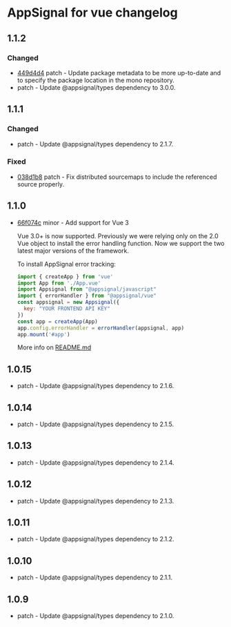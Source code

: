 # AppSignal for vue changelog

## 1.1.2

### Changed

- [449d4d4](https://github.com/appsignal/appsignal-javascript/commit/449d4d40381e7e6c13076732a8b4e7f65f94d5db) patch - Update package metadata to be more up-to-date and to specify the package location in the mono repository.
- patch - Update @appsignal/types dependency to 3.0.0.

## 1.1.1

### Changed

- patch - Update @appsignal/types dependency to 2.1.7.

### Fixed

- [038d1b8](https://github.com/appsignal/appsignal-javascript/commit/038d1b8beb4042b2610ee3db1c6b3bdb3c9e881f) patch - Fix distributed sourcemaps to include the referenced source properly.

## 1.1.0

- [66f074c](https://github.com/appsignal/appsignal-javascript/commit/66f074c3e94a209870246771a9d17c13db705d37) minor - Add support for Vue 3
  
  Vue 3.0+ is now supported. Previously we were relying only on the 2.0 Vue object to install the error handling function. Now we support the two latest major versions of the framework.
  
  To install AppSignal error tracking:
  
  ```js
  import { createApp } from 'vue'
  import App from './App.vue'
  import Appsignal from "@appsignal/javascript"
  import { errorHandler } from "@appsignal/vue"
  const appsignal = new Appsignal({
    key: "YOUR FRONTEND API KEY"
  })
  const app = createApp(App)
  app.config.errorHandler = errorHandler(appsignal, app)
  app.mount('#app')
  ```
  
  More info on [README.md](https://github.com/appsignal/appsignal-javascript/tree/main/packages/vue)

## 1.0.15

- patch - Update @appsignal/types dependency to 2.1.6.

## 1.0.14

- patch - Update @appsignal/types dependency to 2.1.5.

## 1.0.13

- patch - Update @appsignal/types dependency to 2.1.4.

## 1.0.12

- patch - Update @appsignal/types dependency to 2.1.3.

## 1.0.11

- patch - Update @appsignal/types dependency to 2.1.2.

## 1.0.10

- patch - Update @appsignal/types dependency to 2.1.1.

## 1.0.9

- patch - Update @appsignal/types dependency to 2.1.0.
